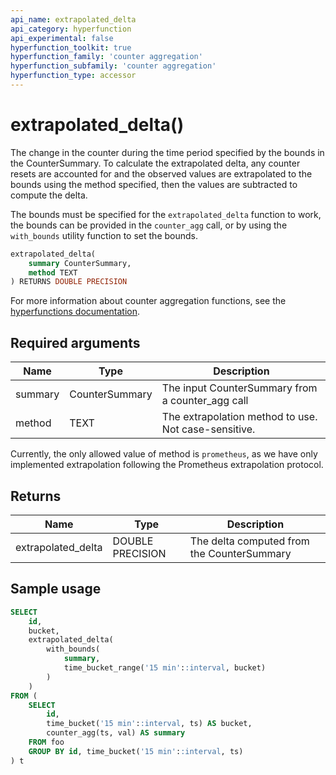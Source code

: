 ```yaml
---
api_name: extrapolated_delta
api_category: hyperfunction
api_experimental: false
hyperfunction_toolkit: true
hyperfunction_family: 'counter aggregation'
hyperfunction_subfamily: 'counter aggregation'
hyperfunction_type: accessor
---
```


# extrapolated_delta() <tag type="toolkit" content="Toolkit" />
The change in the counter during the time period specified by the bounds in the
CounterSummary. To calculate the extrapolated delta, any counter resets are
accounted for and the observed values are extrapolated to the bounds using the
method specified, then the values are subtracted to compute the delta.

The bounds must be specified for the `extrapolated_delta` function to work, the
bounds can be provided in the `counter_agg` call, or by using the `with_bounds`
utility function to set the bounds.

```sql
extrapolated_delta(
    summary CounterSummary,
    method TEXT
) RETURNS DOUBLE PRECISION
```

For more information about counter aggregation functions, see the
[hyperfunctions documentation][hyperfunctions-counter-agg].

## Required arguments

|Name|Type|Description|
|-|-|-|
|summary|CounterSummary|The input CounterSummary from a counter_agg call|
|method|TEXT|The extrapolation method to use. Not case-sensitive.|

Currently, the only allowed value of method is `prometheus`, as we have only implemented extrapolation following the Prometheus extrapolation protocol.

## Returns

|Name|Type|Description|
|-|-|-|
|extrapolated_delta|DOUBLE PRECISION|The delta computed from the CounterSummary|

## Sample usage

```sql
SELECT
    id,
    bucket,
    extrapolated_delta(
        with_bounds(
            summary,
            time_bucket_range('15 min'::interval, bucket)
        )
    )
FROM (
    SELECT
        id,
        time_bucket('15 min'::interval, ts) AS bucket,
        counter_agg(ts, val) AS summary
    FROM foo
    GROUP BY id, time_bucket('15 min'::interval, ts)
) t
```


[hyperfunctions-counter-agg]: timescaledb/:currentVersion:/how-to-guides/hyperfunctions/counter-aggregation/
